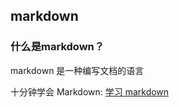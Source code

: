 ## markdown 

### 什么是markdown？

markdown 是一种编写文档的语言

十分钟学会 Markdown:
[学习 markdown](https://www.jianshu.com/p/q81RER)